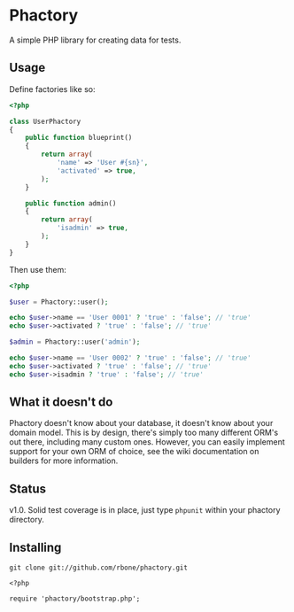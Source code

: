 # Phactory

A simple PHP library for creating data for tests.

## Usage

Define factories like so:

```php
<?php

class UserPhactory
{
	public function blueprint()
	{
		return array(
			'name' => 'User #{sn}',
			'activated' => true,
		);
	}

	public function admin()
	{
		return array(
			'isadmin' => true,
		);
	}
}

```

Then use them:

```php
<?php

$user = Phactory::user();

echo $user->name == 'User 0001' ? 'true' : 'false'; // 'true'
echo $user->activated ? 'true' : 'false'; // 'true'

$admin = Phactory::user('admin');

echo $user->name == 'User 0002' ? 'true' : 'false'; // 'true'
echo $user->activated ? 'true' : 'false'; // 'true'
echo $user->isadmin ? 'true' : 'false'; // 'true'

```

## What it doesn't do

Phactory doesn't know about your database, it doesn't know about your domain model.
This is by design, there's simply too many different ORM's out there, including many
custom ones. However, you can easily implement support for your own ORM of choice, see
the wiki documentation on builders for more information.

## Status

v1.0. Solid test coverage is in place, just type `phpunit` within your phactory directory.

## Installing

```
git clone git://github.com/rbone/phactory.git

<?php

require 'phactory/bootstrap.php';

```
